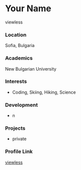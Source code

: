 # Your Name
viewless

### Location

Sofia, Bulgaria 

### Academics

New Bulgarian University

### Interests

- Coding, Skiing, Hiking, Science

### Development

- n

### Projects

- private

### Profile Link

[viewless](https://github.com/viewless)